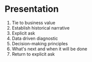 # Presentation
1. Tie to business value
2. Establish historical narrative
3. Explicit ask
4. Data driven diagnostic
5. Decision-making principles
6. What's next and when it will be done
7. Return to explicit ask